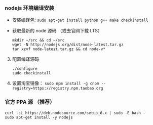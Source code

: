 ### nodejs 环境编译安装
* 安装编译包: `sudo apt-get install python g++ make checkinstall `

* 获取最新的 node 源码 （或去官网下载 LTS）
    ```
    mkdir ~/src && cd ~/src
    wget -N http://nodejs.org/dist/node-latest.tar.gz
    tar xzvf node-latest.tar.gz && cd node-v*
    ```

3. 配置编译源码
    ```
    ./configure
    sudo checkinstall
    ```

4. 设置淘宝镜像： `sudo npm install -g cnpm --registry=https://registry.npm.taobao.org`


### 官方 PPA 源 （推荐）
```
curl -sL https://deb.nodesource.com/setup_6.x | sudo -E bash -
sudo apt-get install -y nodejs
```
